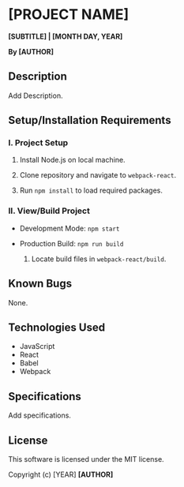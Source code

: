 # [PROJECT NAME]

**[SUBTITLE] | [MONTH DAY, YEAR]**

**By [AUTHOR]**

## Description

Add Description.

## Setup/Installation Requirements

### I. Project Setup

1. Install Node.js on local machine.

2. Clone repository and navigate to `webpack-react`.

3. Run `npm install` to load required packages.

### II. View/Build Project

- Development Mode: `npm start`

- Production Build: `npm run build`

  1. Locate build files in `webpack-react/build`.

## Known Bugs

None.

## Technologies Used

- JavaScript
- React
- Babel
- Webpack

## Specifications

Add specifications.

## License

This software is licensed under the MIT license.

Copyright (c) [YEAR] **[AUTHOR]**
